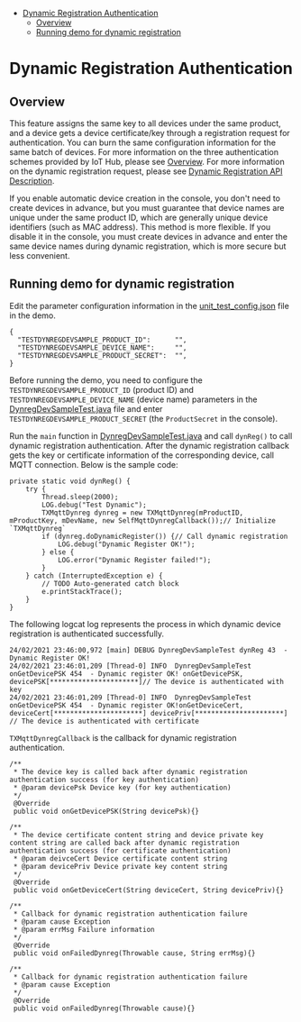 * [Dynamic Registration Authentication](#Dynamic-Registration-Authentication)
  * [Overview](#Overview)
  * [Running demo for dynamic registration](#Running-demo-for-dynamic-registration)

# Dynamic Registration Authentication
## Overview
This feature assigns the same key to all devices under the same product, and a device gets a device certificate/key through a registration request for authentication. You can burn the same configuration information for the same batch of devices. For more information on the three authentication schemes provided by IoT Hub, please see [Overview](https://cloud.tencent.com/document/product/634/35272). For more information on the dynamic registration request, please see [Dynamic Registration API Description](https://cloud.tencent.com/document/product/634/47225).

If you enable automatic device creation in the console, you don't need to create devices in advance, but you must guarantee that device names are unique under the same product ID, which are generally unique device identifiers (such as MAC address). This method is more flexible. If you disable it in the console, you must create devices in advance and enter the same device names during dynamic registration, which is more secure but less convenient.

## Running demo for dynamic registration
Edit the parameter configuration information in the [unit_test_config.json](../../src/test/resources/unit_test_config.json) file in the demo.
```
{
  "TESTDYNREGDEVSAMPLE_PRODUCT_ID":      "",
  "TESTDYNREGDEVSAMPLE_DEVICE_NAME":     "",
  "TESTDYNREGDEVSAMPLE_PRODUCT_SECRET":  "",
}
```
Before running the demo, you need to configure the `TESTDYNREGDEVSAMPLE_PRODUCT_ID` (product ID) and `TESTDYNREGDEVSAMPLE_DEVICE_NAME` (device name) parameters in the [DynregDevSampleTest.java](../../src/test/java/com/tencent/iot/hub/device/java/core/dynreg/DynregDevSampleTest.java) file and enter `TESTDYNREGDEVSAMPLE_PRODUCT_SECRET` (the `ProductSecret` in the console).

Run the `main` function in [DynregDevSampleTest.java](../../src/test/java/com/tencent/iot/hub/device/java/core/dynreg/DynregDevSampleTest.java) and call `dynReg()` to call dynamic registration authentication. After the dynamic registration callback gets the key or certificate information of the corresponding device, call MQTT connection. Below is the sample code:
```
private static void dynReg() {
    try {
        Thread.sleep(2000);
        LOG.debug("Test Dynamic");
        TXMqttDynreg dynreg = new TXMqttDynreg(mProductID, mProductKey, mDevName, new SelfMqttDynregCallback());// Initialize `TXMqttDynreg`
        if (dynreg.doDynamicRegister()) {// Call dynamic registration
            LOG.debug("Dynamic Register OK!");
        } else {
            LOG.error("Dynamic Register failed!");
        }
    } catch (InterruptedException e) {
        // TODO Auto-generated catch block
        e.printStackTrace();
    }
}
```

The following logcat log represents the process in which dynamic device registration is authenticated successfully.
```
24/02/2021 23:46:00,972 [main] DEBUG DynregDevSampleTest dynReg 43  - Dynamic Register OK!
24/02/2021 23:46:01,209 [Thread-0] INFO  DynregDevSampleTest onGetDevicePSK 454  - Dynamic register OK! onGetDevicePSK, devicePSK[**********************]// The device is authenticated with key
24/02/2021 23:46:01,209 [Thread-0] INFO  DynregDevSampleTest onGetDevicePSK 454  - Dynamic register OK!onGetDeviceCert, deviceCert[**********************] devicePriv[**********************] // The device is authenticated with certificate
```

`TXMqttDynregCallback` is the callback for dynamic registration authentication.
```
/**
 * The device key is called back after dynamic registration authentication success (for key authentication)
 * @param devicePsk Device key (for key authentication)
 */
 @Override
 public void onGetDevicePSK(String devicePsk){}

/**
 * The device certificate content string and device private key content string are called back after dynamic registration authentication success (for certificate authentication)
 * @param deivceCert Device certificate content string
 * @param devicePriv Device private key content string
 */
 @Override
 public void onGetDeviceCert(String deviceCert, String devicePriv){}

/**
 * Callback for dynamic registration authentication failure
 * @param cause Exception
 * @param errMsg Failure information
 */
 @Override
 public void onFailedDynreg(Throwable cause, String errMsg){}

/**
 * Callback for dynamic registration authentication failure
 * @param cause Exception
 */
 @Override
 public void onFailedDynreg(Throwable cause){}
```
